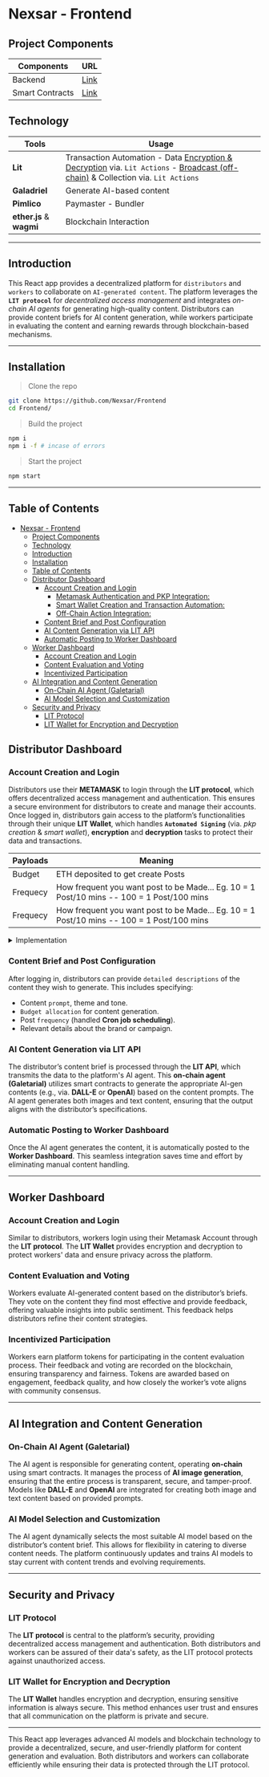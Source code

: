 # Nexsar - Frontend

## Project Components
| Components      | URL                                               |
| --------------- | ------------------------------------------------- |
| Backend         | [Link](https://github.com/Nexsar/Backend)         |
| Smart Contracts | [Link](https://github.com/Nexsar/Smart-Contracts) |

## Technology
| Tools                    | Usage                                                                                                                                                                                                                                                                                             |
| ------------------------ | ------------------------------------------------------------------------------------------------------------------------------------------------------------------------------------------------------------------------------------------------------------------------------------------------- |
| **Lit**                  | Transaction Automation - Data [Encryption & Decryption](https://github.com/Nexsar/Frontend/blob/main/src/lit/EncryptionDecryption.ts) via. `Lit Actions` - [Broadcast (off-chain)](https://github.com/Nexsar/Frontend/blob/main/src/lit/components/broadcast.jsx) & Collection via. `Lit Actions` |
| **Galadriel**            | Generate AI-based content                                                                                                                                                                                                                                                                         |
| **Pimlico**              | Paymaster - Bundler                                                                                                                                                                                                                                                                               |
| **ether.js** & **wagmi** | Blockchain Interaction                                                                                                                                                                                                                                                                            |

---

## Introduction
This React app provides a decentralized platform for `distributors` and `workers` to collaborate on `AI-generated content`. The platform leverages the **`LIT protocol`** for *decentralized access management* and integrates *on-chain AI agents* for generating high-quality content. Distributors can provide content briefs for AI content generation, while workers participate in evaluating the content and earning rewards through blockchain-based mechanisms.

---

## Installation

> Clone the repo
```sh
git clone https://github.com/Nexsar/Frontend
cd Frontend/
```

> Build the project
```sh
npm i
npm i -f # incase of errors
```

> Start the project
```sh
npm start
```

---

## Table of Contents
- [Nexsar - Frontend](#nexsar---frontend)
  - [Project Components](#project-components)
  - [Technology](#technology)
  - [Introduction](#introduction)
  - [Installation](#installation)
  - [Table of Contents](#table-of-contents)
  - [Distributor Dashboard](#distributor-dashboard)
    - [Account Creation and Login](#account-creation-and-login)
      - [Metamask Authentication and PKP Integration:](#metamask-authentication-and-pkp-integration)
      - [Smart Wallet Creation and Transaction Automation:](#smart-wallet-creation-and-transaction-automation)
      - [Off-Chain Action Integration:](#off-chain-action-integration)
    - [Content Brief and Post Configuration](#content-brief-and-post-configuration)
    - [AI Content Generation via LIT API](#ai-content-generation-via-lit-api)
    - [Automatic Posting to Worker Dashboard](#automatic-posting-to-worker-dashboard)
  - [Worker Dashboard](#worker-dashboard)
    - [Account Creation and Login](#account-creation-and-login-1)
    - [Content Evaluation and Voting](#content-evaluation-and-voting)
    - [Incentivized Participation](#incentivized-participation)
  - [AI Integration and Content Generation](#ai-integration-and-content-generation)
    - [On-Chain AI Agent (Galetarial)](#on-chain-ai-agent-galetarial)
    - [AI Model Selection and Customization](#ai-model-selection-and-customization)
  - [Security and Privacy](#security-and-privacy)
    - [LIT Protocol](#lit-protocol)
    - [LIT Wallet for Encryption and Decryption](#lit-wallet-for-encryption-and-decryption)


## Distributor Dashboard

### Account Creation and Login
Distributors use their **METAMASK** to login through the **LIT protocol**, which offers decentralized access management and authentication. This ensures a secure environment for distributors to create and manage their accounts. Once logged in, distributors gain access to the platform’s functionalities through their unique **LIT Wallet**, which handles **`Automated Signing`** (via. *pkp creation* & *smart wallet*), **encryption** and **decryption** tasks to protect their data and transactions.

| Payloads | Meaning                                                                                   |
| -------- | ----------------------------------------------------------------------------------------- |
| Budget   | ETH deposited to get create Posts                                                         |
| Frequecy | How frequent you want post to be Made... Eg. 10 = 1 Post/10 mins -- 100 = 1 Post/100 mins |
| Frequecy | How frequent you want post to be Made... Eg. 10 = 1 Post/10 mins -- 100 = 1 Post/100 mins |

<details>
<summary>
Implementation
</summary>

Here's a more technical and professionally framed version of your content in pointer format:

#### Metamask Authentication and PKP Integration:
- **Metamask Login:**
  Upon logging in via Metamask, we retrieve the **wrapped key** (private key) and initiate a session signed using the **AUTH method** from the PKP (Programmable Key Pair) generated during Metamask authentication.

- **Session Sign and Expiration:**
  The session signature is valid for **10 minutes** and grants specific capabilities based on user roles:
  - **Distributor Capabilities:**
    - Encryption
    - Decryption
    - Signing all resources
    - Executing LIT Actions
    - Implementing Access Control Conditions
  - **Worker Capabilities:**
    - Signing

- **Session Renewal and Capability Requests:**
  The session signature can be updated upon expiration, allowing the request for assigned capabilities as needed, according to the LIT protocol.

#### Smart Wallet Creation and Transaction Automation:
- **Smart Wallet via LitWalletEther:**
  Using the session sign and **AUTH method**, a **Smart Wallet** is created through `LitWalletEther`. This wallet facilitates **automated transactions** and is integral for handling secure blockchain operations.

- **Encryption and Decryption:**
  The Smart Wallet's encryption and decryption features are employed to securely encrypt and decrypt sensitive distributor information, ensuring data confidentiality.

#### Off-Chain Action Integration:
- **Broadcast Functionality for Off-Chain Actions:**
  The platform utilizes **Broadcast** functionality to perform off-chain actions, such as:
  - Aggregating votes.
  - Determining winners for each post.

  These actions are directly executed by **LIT Nodes**, enabling efficient off-chain computations and maximizing participation.

This structure is clear, professional, and provides a technical breakdown of the functionalities.
<hr>

</details>

### Content Brief and Post Configuration
After logging in, distributors can provide `detailed descriptions` of the content they wish to generate. This includes specifying:
- Content `prompt`, theme and tone.
- `Budget allocation` for content generation.
- Post `frequency` (handled **Cron job scheduling**).
- Relevant details about the brand or campaign.

### AI Content Generation via LIT API
The distributor’s content brief is processed through the **LIT API**, which transmits the data to the platform's AI agent. This **on-chain agent (Galetarial)** utilizes smart contracts to generate the appropriate AI-gen contents (e.g., via. **DALL-E** or **OpenAI**) based on the content prompts. The AI agent generates both images and text content, ensuring that the output aligns with the distributor’s specifications.

### Automatic Posting to Worker Dashboard
Once the AI agent generates the content, it is automatically posted to the **Worker Dashboard**. This seamless integration saves time and effort by eliminating manual content handling.

---

## Worker Dashboard

### Account Creation and Login
Similar to distributors, workers login using their Metamask Account through the **LIT protocol**. The **LIT Wallet** provides encryption and decryption to protect workers' data and ensure privacy across the platform.

### Content Evaluation and Voting
Workers evaluate AI-generated content based on the distributor’s briefs. They vote on the content they find most effective and provide feedback, offering valuable insights into public sentiment. This feedback helps distributors refine their content strategies.

### Incentivized Participation
Workers earn platform tokens for participating in the content evaluation process. Their feedback and voting are recorded on the blockchain, ensuring transparency and fairness. Tokens are awarded based on engagement, feedback quality, and how closely the worker’s vote aligns with community consensus.

---

## AI Integration and Content Generation

### On-Chain AI Agent (Galetarial)
The AI agent is responsible for generating content, operating **on-chain** using smart contracts. It manages the process of **AI image generation**, ensuring that the entire process is transparent, secure, and tamper-proof. Models like **DALL-E** and **OpenAI** are integrated for creating both image and text content based on provided prompts.

### AI Model Selection and Customization
The AI agent dynamically selects the most suitable AI model based on the distributor’s content brief. This allows for flexibility in catering to diverse content needs. The platform continuously updates and trains AI models to stay current with content trends and evolving requirements.

---

## Security and Privacy

### LIT Protocol
The **LIT protocol** is central to the platform’s security, providing decentralized access management and authentication. Both distributors and workers can be assured of their data's safety, as the LIT protocol protects against unauthorized access.

### LIT Wallet for Encryption and Decryption
The **LIT Wallet** handles encryption and decryption, ensuring sensitive information is always secure. This method enhances user trust and ensures that all communication on the platform is private and secure.

---

This React app leverages advanced AI models and blockchain technology to provide a decentralized, secure, and user-friendly platform for content generation and evaluation. Both distributors and workers can collaborate efficiently while ensuring their data is protected through the LIT protocol.